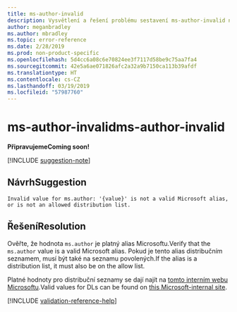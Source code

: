 ```yaml
---
title: ms-author-invalid
description: Vysvětlení a řešení problému sestavení ms-author-invalid na webu Docs
author: meganbradley
ms.author: mbradley
ms.topic: error-reference
ms.date: 2/28/2019
ms.prod: non-product-specific
ms.openlocfilehash: 5d4cc6a08c6e70824ee3f7117d58be9c75aa7fa4
ms.sourcegitcommit: 42e5a6ae071826afc2a32a9b7150ca113b39afdf
ms.translationtype: HT
ms.contentlocale: cs-CZ
ms.lasthandoff: 03/19/2019
ms.locfileid: "57987760"
---
```

# <a name="ms-author-invalid"></a><span data-ttu-id="352cf-103">ms-author-invalid</span><span class="sxs-lookup"><span data-stu-id="352cf-103">ms-author-invalid</span></span>

<span data-ttu-id="352cf-104">**Připravujeme**</span><span class="sxs-lookup"><span data-stu-id="352cf-104">**Coming soon!**</span></span>

[!INCLUDE [suggestion-note](includes/suggestion-note.md)]

## <a name="suggestion"></a><span data-ttu-id="352cf-105">Návrh</span><span class="sxs-lookup"><span data-stu-id="352cf-105">Suggestion</span></span>

`Invalid value for ms.author: '{value}' is not a valid Microsoft alias, or is not an allowed distribution list.`

## <a name="resolution"></a><span data-ttu-id="352cf-106">Řešení</span><span class="sxs-lookup"><span data-stu-id="352cf-106">Resolution</span></span>

<span data-ttu-id="352cf-107">Ověřte, že hodnota `ms.author` je platný alias Microsoftu.</span><span class="sxs-lookup"><span data-stu-id="352cf-107">Verify that the `ms.author` value is a valid Microsoft alias.</span></span> <span data-ttu-id="352cf-108">Pokud je tento alias distribučním seznamem, musí být také na seznamu povolených.</span><span class="sxs-lookup"><span data-stu-id="352cf-108">If the alias is a distribution list, it must also be on the allow list.</span></span>

<span data-ttu-id="352cf-109">Platné hodnoty pro distribuční seznamy se dají najít na [tomto interním webu Microsoftu](https://docsmetadatatool.azurewebsites.net/allowlists).</span><span class="sxs-lookup"><span data-stu-id="352cf-109">Valid values for DLs can be found on [this Microsoft-internal site](https://docsmetadatatool.azurewebsites.net/allowlists).</span></span>

<!--make sure to add this file to your includes folder and verify the path-->
[!INCLUDE [validation-reference-help](includes/validation-reference-help.md)]
